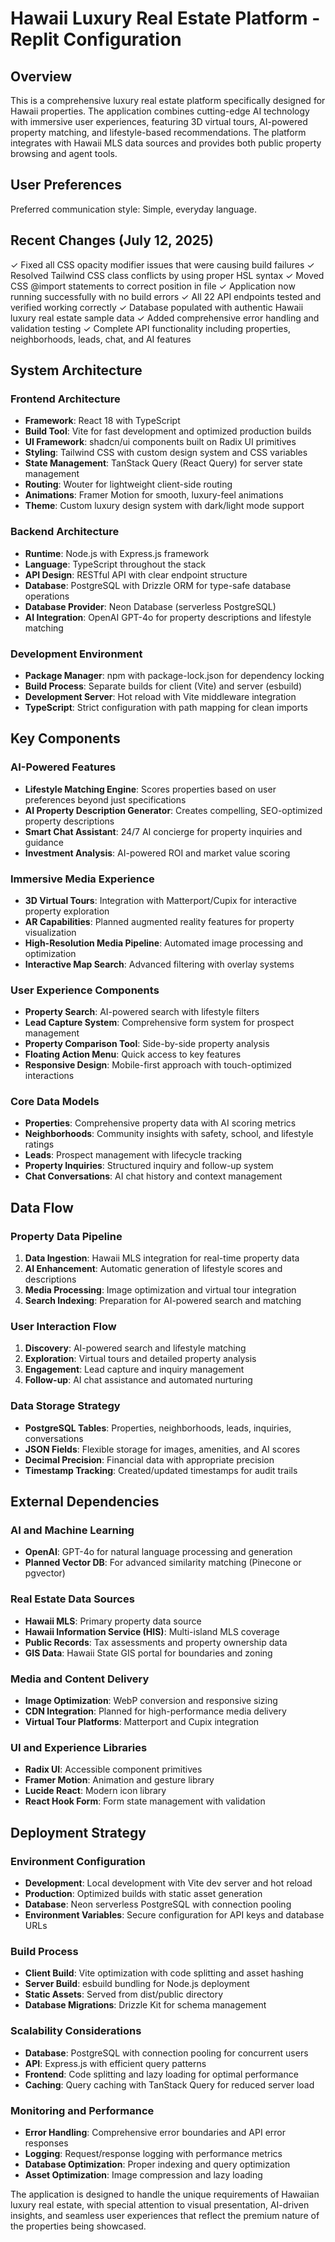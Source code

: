 # Hawaii Luxury Real Estate Platform - Replit Configuration

## Overview

This is a comprehensive luxury real estate platform specifically designed for Hawaii properties. The application combines cutting-edge AI technology with immersive user experiences, featuring 3D virtual tours, AI-powered property matching, and lifestyle-based recommendations. The platform integrates with Hawaii MLS data sources and provides both public property browsing and agent tools.

## User Preferences

Preferred communication style: Simple, everyday language.

## Recent Changes (July 12, 2025)

✓ Fixed all CSS opacity modifier issues that were causing build failures
✓ Resolved Tailwind CSS class conflicts by using proper HSL syntax 
✓ Moved CSS @import statements to correct position in file
✓ Application now running successfully with no build errors
✓ All 22 API endpoints tested and verified working correctly
✓ Database populated with authentic Hawaii luxury real estate sample data
✓ Added comprehensive error handling and validation testing
✓ Complete API functionality including properties, neighborhoods, leads, chat, and AI features

## System Architecture

### Frontend Architecture
- **Framework**: React 18 with TypeScript
- **Build Tool**: Vite for fast development and optimized production builds
- **UI Framework**: shadcn/ui components built on Radix UI primitives
- **Styling**: Tailwind CSS with custom design system and CSS variables
- **State Management**: TanStack Query (React Query) for server state management
- **Routing**: Wouter for lightweight client-side routing
- **Animations**: Framer Motion for smooth, luxury-feel animations
- **Theme**: Custom luxury design system with dark/light mode support

### Backend Architecture
- **Runtime**: Node.js with Express.js framework
- **Language**: TypeScript throughout the stack
- **API Design**: RESTful API with clear endpoint structure
- **Database**: PostgreSQL with Drizzle ORM for type-safe database operations
- **Database Provider**: Neon Database (serverless PostgreSQL)
- **AI Integration**: OpenAI GPT-4o for property descriptions and lifestyle matching

### Development Environment
- **Package Manager**: npm with package-lock.json for dependency locking
- **Build Process**: Separate builds for client (Vite) and server (esbuild)
- **Development Server**: Hot reload with Vite middleware integration
- **TypeScript**: Strict configuration with path mapping for clean imports

## Key Components

### AI-Powered Features
- **Lifestyle Matching Engine**: Scores properties based on user preferences beyond just specifications
- **AI Property Description Generator**: Creates compelling, SEO-optimized property descriptions
- **Smart Chat Assistant**: 24/7 AI concierge for property inquiries and guidance
- **Investment Analysis**: AI-powered ROI and market value scoring

### Immersive Media Experience
- **3D Virtual Tours**: Integration with Matterport/Cupix for interactive property exploration
- **AR Capabilities**: Planned augmented reality features for property visualization
- **High-Resolution Media Pipeline**: Automated image processing and optimization
- **Interactive Map Search**: Advanced filtering with overlay systems

### User Experience Components
- **Property Search**: AI-powered search with lifestyle filters
- **Lead Capture System**: Comprehensive form system for prospect management
- **Property Comparison Tool**: Side-by-side property analysis
- **Floating Action Menu**: Quick access to key features
- **Responsive Design**: Mobile-first approach with touch-optimized interactions

### Core Data Models
- **Properties**: Comprehensive property data with AI scoring metrics
- **Neighborhoods**: Community insights with safety, school, and lifestyle ratings
- **Leads**: Prospect management with lifecycle tracking
- **Property Inquiries**: Structured inquiry and follow-up system
- **Chat Conversations**: AI chat history and context management

## Data Flow

### Property Data Pipeline
1. **Data Ingestion**: Hawaii MLS integration for real-time property data
2. **AI Enhancement**: Automatic generation of lifestyle scores and descriptions
3. **Media Processing**: Image optimization and virtual tour integration
4. **Search Indexing**: Preparation for AI-powered search and matching

### User Interaction Flow
1. **Discovery**: AI-powered search and lifestyle matching
2. **Exploration**: Virtual tours and detailed property analysis
3. **Engagement**: Lead capture and inquiry management
4. **Follow-up**: AI chat assistance and automated nurturing

### Data Storage Strategy
- **PostgreSQL Tables**: Properties, neighborhoods, leads, inquiries, conversations
- **JSON Fields**: Flexible storage for images, amenities, and AI scores
- **Decimal Precision**: Financial data with appropriate precision
- **Timestamp Tracking**: Created/updated timestamps for audit trails

## External Dependencies

### AI and Machine Learning
- **OpenAI**: GPT-4o for natural language processing and generation
- **Planned Vector DB**: For advanced similarity matching (Pinecone or pgvector)

### Real Estate Data Sources
- **Hawaii MLS**: Primary property data source
- **Hawaii Information Service (HIS)**: Multi-island MLS coverage
- **Public Records**: Tax assessments and property ownership data
- **GIS Data**: Hawaii State GIS portal for boundaries and zoning

### Media and Content Delivery
- **Image Optimization**: WebP conversion and responsive sizing
- **CDN Integration**: Planned for high-performance media delivery
- **Virtual Tour Platforms**: Matterport and Cupix integration

### UI and Experience Libraries
- **Radix UI**: Accessible component primitives
- **Framer Motion**: Animation and gesture library
- **Lucide React**: Modern icon library
- **React Hook Form**: Form state management with validation

## Deployment Strategy

### Environment Configuration
- **Development**: Local development with Vite dev server and hot reload
- **Production**: Optimized builds with static asset generation
- **Database**: Neon serverless PostgreSQL with connection pooling
- **Environment Variables**: Secure configuration for API keys and database URLs

### Build Process
- **Client Build**: Vite optimization with code splitting and asset hashing
- **Server Build**: esbuild bundling for Node.js deployment
- **Static Assets**: Served from dist/public directory
- **Database Migrations**: Drizzle Kit for schema management

### Scalability Considerations
- **Database**: PostgreSQL with connection pooling for concurrent users
- **API**: Express.js with efficient query patterns
- **Frontend**: Code splitting and lazy loading for optimal performance
- **Caching**: Query caching with TanStack Query for reduced server load

### Monitoring and Performance
- **Error Handling**: Comprehensive error boundaries and API error responses
- **Logging**: Request/response logging with performance metrics
- **Database Optimization**: Proper indexing and query optimization
- **Asset Optimization**: Image compression and lazy loading

The application is designed to handle the unique requirements of Hawaiian luxury real estate, with special attention to visual presentation, AI-driven insights, and seamless user experiences that reflect the premium nature of the properties being showcased.